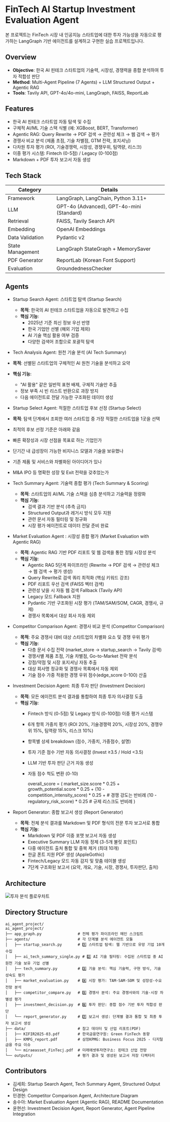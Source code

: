 # FinTech AI Startup Investment Evaluation Agent
본 프로젝트는 FinTech 시장 내 인공지능 스타트업에 대한 투자 가능성을 자동으로 평가하는 LangGraph 기반 에이전트를 설계하고 구현한 실습 프로젝트입니다.

## Overview

- **Objective**: 한국 AI 핀테크 스타트업의 기술력, 시장성, 경쟁력을 종합 분석하여 투자 적합성 판단
- **Method**: Multi-Agent Pipeline (7 Agents) + LLM Structured Output + Agentic RAG
- **Tools**: Tavily API, GPT-4o/4o-mini, LangGraph, FAISS, ReportLab

## Features

- 한국 AI 핀테크 스타트업 자동 탐색 및 수집
- 구체적 AI/ML 기술 스택 식별 (예: XGBoost, BERT, Transformer)
- Agentic RAG: Query Rewrite → PDF 검색 → 관련성 체크 → 웹 검색 → 평가
- 경쟁사 비교 분석 (제품 초점, 기술 차별점, GTM 전략, 포지셔닝)
- 다차원 투자 평가 (ROI, 기술경쟁력, 시장성, 경쟁우위, 팀역량, 리스크)
- 이중 평가 시스템: Fintech (0-5점) / Legacy (0-100점)
- Markdown + PDF 투자 보고서 자동 생성

## Tech Stack

| Category          | Details                                    |
|-------------------|--------------------------------------------|
| Framework         | LangGraph, LangChain, Python 3.11+        |
| LLM               | GPT-4o (Advanced), GPT-4o-mini (Standard) |
| Retrieval         | FAISS, Tavily Search API                  |
| Embedding         | OpenAI Embeddings                         |
| Data Validation   | Pydantic v2                               |
| State Management  | LangGraph StateGraph + MemorySaver        |
| PDF Generator     | ReportLab (Korean Font Support)           |
| Evaluation        | GroundednessChecker                       |

## Agents
 
- Startup Search Agent: 스타트업 탐색 (Startup Search)
  - **목적**: 한국의 AI 핀테크 스타트업을 자동으로 발견하고 수집
  - **핵심 기능**:
    - 2025년 기준 최신 정보 우선 반영
    - 한국 기업만 선별 (해외 기업 제외)
    - AI 기술 핵심 활용 여부 검증
    - 다양한 검색어 조합으로 포괄적 탐색

-  Tech Analysis Agent: 원천 기술 분석 (AI Tech Summary)
  - **목적**: 선별된 스타트업의 구체적인 AI 원천 기술을 분석하고 요약
  - **핵심 기능**:
    - "AI 활용" 같은 일반적 표현 배제, 구체적 기술만 추출
    - 정보 부족 시 빈 리스트 반환으로 과장 방지
    - 다음 에이전트로 전달 가능한 구조화된 데이터 생성
   
-  Startup Select Agent: 적절한 스타트업 후보 선정 (Startup Select)
  - **목적**: 탐색 단계에서 조회한 여러 스타트업 중 가장 적절한 스타트업을 1곳을 선택
  - 최적의 후보 선정 기준은 아래와 같음
   - 빠른 확장성과 시장 선점을 목표로 하는 기업인가
   - 단기간 내 급성장이 가능한 비지니스 모델과 기술을 보유했나
   - 기존 제품 및 서비스와 차별화된 아이디어가 있나
   - M&A IPO 등 명확한 성장 및 Exit 전략을 갖추었는가

- Tech Summary Agent: 기술력 종합 평가 (Tech Summary & Scoring)
  - **목적**: 스타트업의 AI/ML 기술 스택을 심층 분석하고 기술력을 정량화
  - **핵심 기능**:
    - 검색 결과 기반 분석 (추측 금지)
    - Structured Output과 레거시 방식 모두 지원
    - 관련 문서 자동 필터링 및 정규화
    - 시장 평가 에이전트로 데이터 전달 준비 완료

- Market Evaluation Agent : 시장성 종합 평가 (Market Evaluation with Agentic RAG)
  - **목적**: Agentic RAG 기반 PDF 리포트 및 웹 검색을 통한 정밀 시장성 분석
  - **핵심 기능**:
    - Agentic RAG 5단계 파이프라인 (Rewrite → PDF 검색 → 관련성 체크 → 웹 검색 → 평가 생성)
    - Query Rewrite로 검색 쿼리 최적화 (핵심 키워드 강조)
    - PDF 리포트 우선 검색 (FAISS 벡터 검색)
    - 관련성 낮을 시 자동 웹 검색 Fallback (Tavily API)
    - Legacy 모드 Fallback 지원
    - Pydantic 기반 구조화된 시장 평가 (TAM/SAM/SOM, CAGR, 경쟁사, 규제)
    - 경쟁사 목록에서 대상 회사 자동 제외

- Competitor Comparison Agent: 경쟁사 비교 분석 (Competitor Comparison)
  - **목적**: 주요 경쟁사 대비 대상 스타트업의 차별화 요소 및 경쟁 우위 평가
  - **핵심 기능**:
    - 다층 문서 수집 전략 (market_store → startup_search → Tavily 검색)
    - 경쟁사별 제품 초점, 기술 차별점, Go-to-Market 전략 분석
    - 강점/약점 및 시장 포지셔닝 자동 추출
    - 대상 회사명 정규화 및 경쟁사 목록에서 자동 제외
    - 기술 점수 가중 적용한 경쟁 우위 점수(edge_score 0-100) 산출

- Investment Decision Agent: 최종 투자 판단 (Investment Decision)
  - **목적**: 모든 에이전트 분석 결과를 통합하여 최종 투자 의사결정 도출
  - **핵심 기능**:
    - Fintech 방식 (0-5점) 및 Legacy 방식 (0-100점) 이중 평가 시스템
    - 6개 항목 가중치 평가 (ROI 20%, 기술경쟁력 20%, 시장성 20%, 경쟁우위 15%, 팀역량 15%, 리스크 10%)
    - 항목별 상세 breakdown (점수, 가중치, 가중점수, 설명)
    - 투자 기준 점수 기반 자동 의사결정 (Invest ≥3.5 / Hold <3.5)
    - LLM 기반 투자 판단 근거 자동 생성
    - 자동 점수 척도 변환 (0-10)

      overall_score = (
        market_size.score * 0.25 +
        growth_potential.score * 0.25 +
        (10 - competition_intensity_score) * 0.25 +  # 경쟁 강도는 반비례
        (10 - regulatory_risk_score) * 0.25           # 규제 리스크도 반비례
)


- Report Generator: 종합 보고서 생성 (Report Generator)
  - **목적**: 전체 분석 결과를 Markdown 및 PDF 형식의 전문 투자 보고서로 통합
  - **핵심 기능**:
    - Markdown 및 PDF 이중 포맷 보고서 자동 생성
    - Executive Summary LLM 자동 정제 (3-5개 불릿 포인트)
    - 다중 에이전트 출처 통합 및 중복 제거 (최대 10개)
    - 한글 폰트 지원 PDF 생성 (AppleGothic)
    - Fintech/Legacy 모드 자동 감지 및 맞춤 테이블 생성
    - 7단계 구조화된 보고서 (요약, 개요, 기술, 시장, 경쟁사, 투자판단, 출처)


## Architecture
![투자 분석 플로우차트](./flowchart.png)





## Directory Structure
```
ai_agent_project/
ai_agent_project/
├── app_graph.py                # 전체 평가 파이프라인 메인 스크립트
├── agents/                     # 각 단계별 분석 에이전트 모듈
│   ├── startup_search.py       # 1️⃣ 스타트업 탐색: 웹 기반으로 유망 기업 10개 수집
│   ├── ai_tech_summary_single.py # 2️⃣ AI 기술 필터링: 수집된 스타트업 중 AI 원천 기술 보유 기업 선별
│   ├── tech_summary.py         # 3️⃣ 기술 분석: 핵심 기술력, 구현 방식, 기술 성숙도 평가
│   ├── market_evaluation.py    # 4️⃣ 시장 평가: TAM·SAM·SOM 및 성장성·수요 전망 분석
│   ├── competitor_compare.py   # 5️⃣ 경쟁사 분석: 주요 경쟁사와의 기술·시장 차별성 평가
│   ├── investment_decision.py  # 6️⃣ 투자 판단: 종합 점수 기반 투자 적합성 판단
│   └── report_generator.py     # 7️⃣ 보고서 생성: 단계별 결과 통합 및 최종 투자 보고서 생성
├── data/                       # 참고 데이터 및 산업 리포트(PDF)
│   ├── KIFIR2025-03.pdf        # 한국금융연구원: Green FinTech 동향
│   ├── KMPG_report.pdf         # 삼정KPMG: Business Focus 2025 - 디지털 금융 주요 이슈
│   └── miraeasset_FinTecj.pdf  # 미래에셋투자연구소: 핀테크 산업 전망
└── outputs/                    # 평가 결과 및 생성된 보고서 저장 디렉터리
```

## Contributors 
- 김세희: Startup Search Agent, Tech Summary Agent, Structured Output Design
- 민경현: Competitor Comparison Agent, Architecture Diagram
- 송수아: Market Evaluation Agent (Agentic RAG), README Documentation
- 윤현선: Investment Decision Agent, Report Generator, Agent Pipeline Integration



